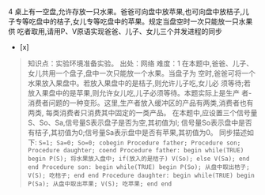 4
桌上有一空盘,允许存放一只水果。爸爸可向盘中放苹果,也可向盘中放桔子,儿 子专等吃盘中的桔子,女儿专等吃盘中的苹果。规定当盘空时一次只能放一只水果供
吃者取用,请用P、V原语实现爸爸、儿子、女儿三个并发进程的同步
- [x]  

> 知识点：实验环境准备实验。
> 出处：网络
> 难度：1
> 在本题中,爸爸、儿子、女儿共用一个盘子,盘中一次只能放一个水果。当盘子为 空时,爸爸可将一个水果放入果盘中。若放入果盘中的是桔子,则允许儿子吃,女儿必
> 须等待;若放入果盘中的是苹果,则允许女儿吃,儿子必须等待。本题实际上是生产 者-消费者问题的一种变形。这里,生产者放入缓冲区的产品有两类,消费者也有两类,
> 每类消费者只消费其中固定的一类产品。
> 在本题中,应设置三个信号量S、So、Sa,信号量S表示盘子是否为空,其初值为l;
> 信号量So表示盘中是否有桔子,其初值为0;信号量Sa表示盘中是否有苹果,其初值为0。 同步描述如下:
>     ```
>     S=1; Sa=0; So=0;
>     cobegin
>      Procedure father;
>      Procedure son;
>      Procedure daughter;
>     coend
>     Procedure father:
>       begin
>       while(TRUE)
>       begin
>       P(S);
>       将水果放入盘中;
>       if(放入的是桔子)
>       V(So);
>       else
>       V(Sa);
>       end
>       end
>     Procedure son:
>       begin
>       while(TRUE)
>       begin
>       P(So);
>       从盘中取出桔子;
>       V(S);
>       吃桔子;
>       end
>       end
>     Procedure daughter:
>       begin
>       while(TRUE)
>       begin
>       P(Sa);
>       从盘中取出苹果;
>       V(S);
>       吃苹果;
>       end
>     end
>     ```
>     
